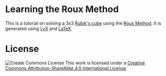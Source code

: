 # Learning the Roux Method #

This is a tutorial on solving a 3x3 [Rubik's cube][0] using the [Roux Method][1]. It is generated using [LyX][2] and [LaTeX][3].

# License #
![Create Commons License][4]
This work is licensed under a [Creative Commons Attribution-ShareAlike 4.0 International License][5]

<!-- References -->
[0]: http://en.wikipedia.org/wiki/Rubik%27s_cube
[1]: http://www.speedsolving.com/wiki/index.php/Roux
[2]: http://www.lyx.org
[3]: http://tug.org/texlive/
[4]: http://i.creativecommons.org/l/by-sa/4.0/88x31.png
[5]: http://www.speedsolving.com/wiki/index.php/Roux
